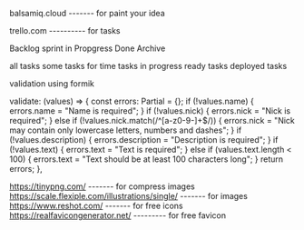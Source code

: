 balsamiq.cloud ------- for paint your idea

trello.com ---------- for tasks

Backlog sprint in Propgress Done Archive

all tasks some tasks for time tasks in progress ready tasks deployed tasks

validation using formik

validate: (values) => {
const errors: Partial<typeof values> = {};
if (!values.name) {
errors.name = "Name is required";
}
if (!values.nick) {
errors.nick = "Nick is required";
} else if (!values.nick.match(/^[a-z0-9-]+$/)) {
errors.nick = "Nick may contain only lowercase letters, numbers and dashes";
}
if (!values.description) {
errors.description = "Description is required";
}
if (!values.text) {
errors.text = "Text is required";
} else if (values.text.length < 100) {
errors.text = "Text should be at least 100 characters long";
}
return errors;
},


https://tinypng.com/ ------- for compress images
https://scale.flexiple.com/illustrations/single/   ------- for images
https://www.reshot.com/  ------- for free icons
https://realfavicongenerator.net/ --------- for free favicon